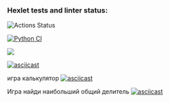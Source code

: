 ### Hexlet tests and linter status:
![Actions Status](https://github.com/Barzabel/python-project-lvl1/workflows/hexlet-check/badge.svg)

[![Python CI](https://github.com/Barzabel/python-project-lvl1/actions/workflows/check-linter.yml/badge.svg)](https://github.com/Barzabel/python-project-lvl1/actions/workflows/check-linter.yml)

<a href="https://codeclimate.com/github/codeclimate/codeclimate/maintainability"><img src="https://api.codeclimate.com/v1/badges/a99a88d28ad37a79dbf6/maintainability" /></a>


[![asciicast](https://asciinema.org/a/438596.png)](https://asciinema.org/a/438596)


игра калькулятор
[![asciicast](https://asciinema.org/a/439001.png)](https://asciinema.org/a/439001)

Игра найди наибольший общий делитель
[![asciicast](https://asciinema.org/a/439011.png)](https://asciinema.org/a/439011)

